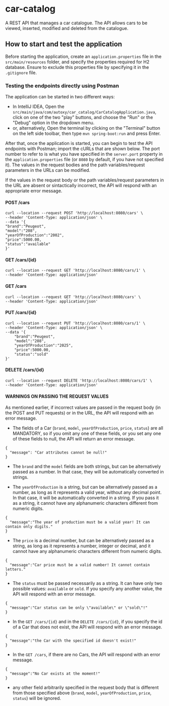 # car-catalog

A REST API that manages a car catalogue. The API allows cars to be viewed, inserted, modified and deleted from the 
catalogue.

## How to start and test the application

Before starting the application, create an ```application.properties``` file in the ```src/main/resources``` folder, and 
specify the properties required for H2 database. Ensure to exclude this properties file by specifying it in the 
```.gitignore``` file.

### Testing the endpoints directly using Postman

The application can be started in two different ways:

- In IntelliJ IDEA, Open the ```src/main/java/com/autoxy/car_catalog/CarCatalogApplication.java```, click on one of the 
  two "play" buttons, and choose the "Run" or the "Debug" option in the dropdown menu.
- or, alternatively, Open the terminal by clicking on the "Terminal" button on the left side toolbar, then type 
  ```mvn spring-boot:run``` and press Enter.

After that, once the application is started, you can begin to test the API endpoints with Postman; import the cURLs that 
are shown below. The port number to refer to is what you have specified in the ```server.port``` property in the 
```application.properties``` file (or ```8080``` by default, if you have not specified it).
The values in the request bodies and the path variables/request parameters in the URLs can be modified.

If the values in the request body or the path variables/request parameters in the URL are absent or sintactically 
incorrect, the API will respond with an appropriate error message.

#### POST /cars
```
curl --location --request POST 'http://localhost:8080/cars' \
--header 'Content-Type: application/json' \
--data '{
"brand":"Peugeot",
"model":"208",
"yearOfProduction":"2002",
"price":5000.00,
"status":"available"
}'
```

#### GET /cars/{id}
```
curl --location --request GET 'http://localhost:8080/cars/1' \
--header 'Content-Type: application/json'
```

#### GET /cars
```
curl --location --request GET 'http://localhost:8080/cars' \
--header 'Content-Type: application/json'
```

#### PUT /cars/{id}
```
curl --location --request PUT 'http://localhost:8080/cars/1' \
--header 'Content-Type: application/json' \
--data '{
    "brand":"Peugeot",
    "model":"208",
    "yearOfProduction":"2025",
    "price":5000.00,
    "status":"sold"
}'
```

#### DELETE /cars/{id}
```
curl --location --request DELETE 'http://localhost:8080/cars/1' \
--header 'Content-Type: application/json'
```

#### WARNINGS ON PASSING THE REQUEST VALUES

As mentioned earlier, if incorrect values are passed in the request body (in the POST and PUT requests) or in the URL, 
the API will respond with an error message.

- The fields of a Car (```brand```, ```model```, ```yearOfProduction```, ```price```, ```status```) are all MANDATORY, 
  so if you omit any one of these fields, or you set any one of these fields to null, the API will return an error 
  message.
```
{
  "message": "Car attributes cannot be null!"
}
```

- The ```brand``` and the ```model``` fields are both strings, but can be alternatively passed as a number. In that 
  case, they will be automatically converted in strings.


- The ```yearOfProduction``` is a string, but can be alternatively passed as a number, as long as it represents a valid 
  year, without any decimal point. In that case, it will be automatically converted in a string. If you pass it as a 
  string, it cannot have any alphanumeric characters different from numeric digits.
```
{
  "message":"The year of production must be a valid year! It can contain only digits."
}
```

- The ```price``` is a decimal number, but can be alternatively passed as a string, as long as it represents a number, 
  integer or decimal, and it cannot have any alphanumeric characters different from numeric digits.
```
{
  "message":"Car price must be a valid number! It cannot contain letters."
}
```

- The ```status``` must be passed necessarily as a string. It can have only two possible values: ```available``` or 
  ```sold```. If you specify any another value, the API will respond with an error message.
```
{
  "message":"Car status can be only \"available\" or \"sold\"!"
}
```

- In the ```GET /cars/{id}``` and in the ```DELETE /cars/{id}```, if you specify the id of a Car that does not exist, 
  the API will respond with an error message.
```
{
  "message":"the Car with the specified id doesn't exist!"
}
```

- In the ```GET /cars```, if there are no Cars, the API will respond with an error message.
```
{
  "message":"No Car exists at the moment!"
}
```

- any other field arbitrarily specified in the request body that is different from those specified above (```brand```, 
  ```model```, ```yearOfProduction```, ```price```, ```status```) will be ignored.